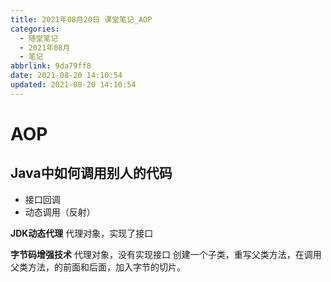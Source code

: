 ```yaml
---
title: 2021年08月20日 课堂笔记_AOP
categories:
  - 随堂笔记
  - 2021年08月
  - 笔记
abbrlink: 9da79ff8
date: 2021-08-20 14:10:54
updated: 2021-08-20 14:10:54
---
```

# AOP
## Java中如何调用别人的代码
- 接口回调
- 动态调用（反射）

**JDK动态代理**
代理对象，实现了接口


**字节码增强技术**
代理对象，没有实现接口
创建一个子类，重写父类方法，在调用父类方法，的前面和后面，加入字节的切片。
